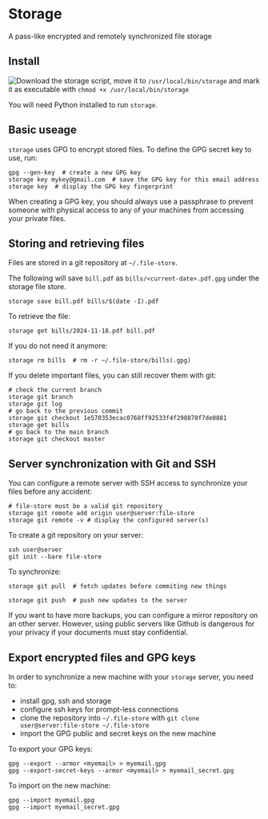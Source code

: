 # Storage

A pass-like encrypted and remotely synchronized file storage

## Install

![Download the storage script](https://github.com/b4994cd9-45f9-4b41-b841-68dd4919621e), move it to `/usr/local/bin/storage` and mark it as executable with `chmod +x /usr/local/bin/storage`

You will need Python installed to run `storage`.


## Basic useage

`storage` uses GPG to encrypt stored files. To define the GPG secret key to use, run:
```
gpg --gen-key  # create a new GPG key
storage key mykey@gmail.com  # save the GPG key for this email address
storage key  # display the GPG key fingerprint
```

When creating a GPG key, you should always use a passphrase to prevent someone with physical access to any of your machines from accessing your private files.


## Storing and retrieving files


Files are stored in a git repository at `~/.file-store`.


The following will save `bill.pdf` as `bills/<current-date>.pdf.gpg` under the storage file store.
```
storage save bill.pdf bills/$(date -I).pdf
```

To retrieve the file:
```
storage get bills/2024-11-18.pdf bill.pdf
```

If you do not need it anymore:
```
storage rm bills  # rm -r ~/.file-store/bills(.gpg)
```

If you delete important files, you can still recover them with git:
```
# check the current branch
storage git branch
storage git log
# go back to the previous commit
storage git checkout 1e570353ecac0768ff92533f4f298870f7de0881
storage get bills
# go back to the main branch
storage git checkout master
```



## Server synchronization with Git and SSH

You can configure a remote server with SSH access to synchronize your files before any accident:
```
# file-store must be a valid git repository
storage git remote add origin user@server:file-store
storage git remote -v # display the configured server(s)
```

To create a git repository on your server:
```
ssh user@server
git init --bare file-store
```

To synchronize:
```
storage git pull  # fetch updates before commiting new things
```
```
storage git push  # push new updates to the server
```


If you want to have more backups, you can configure a mirror repository on an other server. However, using public servers like Github is dangerous for your privacy if your documents must stay confidential.


## Export encrypted files and GPG keys

In order to synchronize a new machine with your `storage` server, you need to:
- install gpg, ssh and storage
- configure ssh keys for prompt-less connections
- clone the repository into `~/.file-store` with `git clone user@server:file-store ~/.file-store`
- import the GPG public and secret keys on the new machine

To export your GPG keys:
```
gpg --export --armor <myemail> > myemail.gpg
gpg --export-secret-keys --armor <myemail> > myemail_secret.gpg
```


To import on the new machine:
```
gpg --import myemail.gpg
gpg --import myemail_secret.gpg
```
